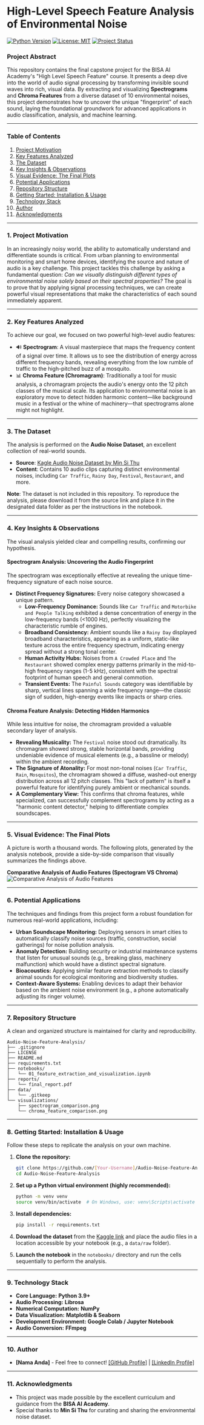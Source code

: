 # High-Level Speech Feature Analysis of Environmental Noise

[![Python Version](https://img.shields.io/badge/Python-3.9+-blue.svg)](https://www.python.org/downloads/)
[![License: MIT](https://img.shields.io/badge/License-MIT-yellow.svg)](https://opensource.org/licenses/MIT)
[![Project Status](https://img.shields.io/badge/Status-Completed-green.svg)]()

### **Project Abstract**
This repository contains the final capstone project for the BISA AI Academy's "High Level Speech Feature" course. It presents a deep dive into the world of audio signal processing by transforming invisible sound waves into rich, visual data. By extracting and visualizing **Spectrograms** and **Chroma Features** from a diverse dataset of 10 environmental noises, this project demonstrates how to uncover the unique "fingerprint" of each sound, laying the foundational groundwork for advanced applications in audio classification, analysis, and machine learning.

---

### **Table of Contents**
1. [Project Motivation](#1-project-motivation)
2. [Key Features Analyzed](#2-key-features-analyzed)
3. [The Dataset](#3-the-dataset)
4. [Key Insights & Observations](#4-key-insights--observations)
5. [Visual Evidence: The Final Plots](#5-visual-evidence-the-final-plots)
6. [Potential Applications](#6-potential-applications)
7. [Repository Structure](#7-repository-structure)
8. [Getting Started: Installation & Usage](#8-getting-started-installation--usage)
9. [Technology Stack](#9-technology-stack)
10. [Author](#10-author)
11. [Acknowledgments](#11-acknowledgments)

---

### **1. Project Motivation**
In an increasingly noisy world, the ability to automatically understand and differentiate sounds is critical. From urban planning to environmental monitoring and smart home devices, identifying the source and nature of audio is a key challenge. This project tackles this challenge by asking a fundamental question: *Can we visually distinguish different types of environmental noise solely based on their spectral properties?* The goal is to prove that by applying signal processing techniques, we can create powerful visual representations that make the characteristics of each sound immediately apparent.

---

### **2. Key Features Analyzed**

To achieve our goal, we focused on two powerful high-level audio features:

*   🔊 **Spectrogram**: A visual masterpiece that maps the frequency content of a signal over time. It allows us to see the distribution of energy across different frequency bands, revealing everything from the low rumble of traffic to the high-pitched buzz of a mosquito.
*   📊 **Chroma Feature (Chromagram)**: Traditionally a tool for music analysis, a chromagram projects the audio's energy onto the 12 pitch classes of the musical scale. Its application to environmental noise is an exploratory move to detect hidden harmonic content—like background music in a festival or the whine of machinery—that spectrograms alone might not highlight.

---

### **3. The Dataset**

The analysis is performed on the **Audio Noise Dataset**, an excellent collection of real-world sounds.

*   **Source**: [Kagle Audio Noise Dataset by Min Si Thu](https://www.kaggle.com/datasets/minsithu/audio-noise-dataset/data)
*   **Content**: Contains 10 audio clips capturing distinct environmental noises, including `Car Traffic`, `Rainy Day`, `Festival`, `Restaurant`, and more.

**Note**: The dataset is not included in this repository. To reproduce the analysis, please download it from the source link and place it in the designated data folder as per the instructions in the notebook.

---

### **4. Key Insights & Observations**

The visual analysis yielded clear and compelling results, confirming our hypothesis.

#### **Spectrogram Analysis: Uncovering the Audio Fingerprint**

The spectrogram was exceptionally effective at revealing the unique time-frequency signature of each noise source.

*   **Distinct Frequency Signatures:** Every noise category showcased a unique pattern.
    *   **Low-Frequency Dominance:** Sounds like `Car Traffic` and `Motorbike and People Talking` exhibited a dense concentration of energy in the low-frequency bands (<1000 Hz), perfectly visualizing the characteristic rumble of engines.
    *   **Broadband Consistency:** Ambient sounds like a `Rainy Day` displayed broadband characteristics, appearing as a uniform, static-like texture across the entire frequency spectrum, indicating energy spread without a strong tonal center.
    *   **Human Activity Hubs:** Noises from `A Crowded Place` and `The Restaurant` showed complex energy patterns primarily in the mid-to-high frequency ranges (1-5 kHz), consistent with the spectral footprint of human speech and general commotion.
    *   **Transient Events:** The `Painful Sounds` category was identifiable by sharp, vertical lines spanning a wide frequency range—the classic sign of sudden, high-energy events like impacts or sharp cries.

#### **Chroma Feature Analysis: Detecting Hidden Harmonics**

While less intuitive for noise, the chromagram provided a valuable secondary layer of analysis.

*   **Revealing Musicality:** The `Festival` noise stood out dramatically. Its chromagram showed strong, stable horizontal bands, providing undeniable evidence of musical elements (e.g., a bassline or melody) within the ambient recording.
*   **The Signature of Atonality:** For most non-tonal noises (`Car Traffic`, `Rain`, `Mosquitos`), the chromagram showed a diffuse, washed-out energy distribution across all 12 pitch classes. This "lack of pattern" is itself a powerful feature for identifying purely ambient or mechanical sounds.
*   **A Complementary View:** This confirms that chroma features, while specialized, can successfully complement spectrograms by acting as a "harmonic content detector," helping to differentiate complex soundscapes.

---

### **5. Visual Evidence: The Final Plots**

A picture is worth a thousand words. The following plots, generated by the analysis notebook, provide a side-by-side comparison that visually summarizes the findings above.

**Comparative Analysis of Audio Features (Spectogram VS Chroma)**
![Comparative Analysis of Audio Features](reports/Comparative%20Analysis%20of%20Audio%20Features.png)

---

### **6. Potential Applications**

The techniques and findings from this project form a robust foundation for numerous real-world applications, including:

*   **Urban Soundscape Monitoring:** Deploying sensors in smart cities to automatically classify noise sources (traffic, construction, social gatherings) for noise pollution analysis.
*   **Anomaly Detection:** Building security or industrial maintenance systems that listen for unusual sounds (e.g., breaking glass, machinery malfunction) which would have a distinct spectral signature.
*   **Bioacoustics:** Applying similar feature extraction methods to classify animal sounds for ecological monitoring and biodiversity studies.
*   **Context-Aware Systems:** Enabling devices to adapt their behavior based on the ambient noise environment (e.g., a phone automatically adjusting its ringer volume).

---

### **7. Repository Structure**

A clean and organized structure is maintained for clarity and reproducibility.
```
Audio-Noise-Feature-Analysis/
├── .gitignore
├── LICENSE
├── README.md
├── requirements.txt
├── notebooks/
│   └── 01_feature_extraction_and_visualization.ipynb
├── reports/
│   └── final_report.pdf
├── data/
│   └── .gitkeep
└── visualizations/
    ├── spectrogram_comparison.png
    └── chroma_feature_comparison.png
```

---

### **8. Getting Started: Installation & Usage**

Follow these steps to replicate the analysis on your own machine.

1.  **Clone the repository:**
    ```bash
    git clone https://github.com/[Your-Username]/Audio-Noise-Feature-Analysis.git
    cd Audio-Noise-Feature-Analysis
    ```

2.  **Set up a Python virtual environment (highly recommended):**
    ```bash
    python -m venv venv
    source venv/bin/activate  # On Windows, use: venv\Scripts\activate
    ```

3.  **Install dependencies:**
    ```bash
    pip install -r requirements.txt
    ```

4.  **Download the dataset** from the [Kaggle link](#3-the-dataset) and place the audio files in a location accessible by your notebook (e.g., a `data/raw` folder).

5.  **Launch the notebook** in the `notebooks/` directory and run the cells sequentially to perform the analysis.

---

### **9. Technology Stack**

*   **Core Language:** **Python 3.9+**
*   **Audio Processing:** **Librosa**
*   **Numerical Computation:** **NumPy**
*   **Data Visualization:** **Matplotlib & Seaborn**
*   **Development Environment:** **Google Colab / Jupyter Notebook**
*   **Audio Conversion:** **FFmpeg**

---

### **10. Author**

*   **[Nama Anda]** - Feel free to connect! [[GitHub Profile]](https://github.com/your-username) | [[LinkedIn Profile]](https://www.linkedin.com/in/your-profile/)

---

### **11. Acknowledgments**

*   This project was made possible by the excellent curriculum and guidance from the **BISA AI Academy**.
*   Special thanks to **Min Si Thu** for curating and sharing the environmental noise dataset.
